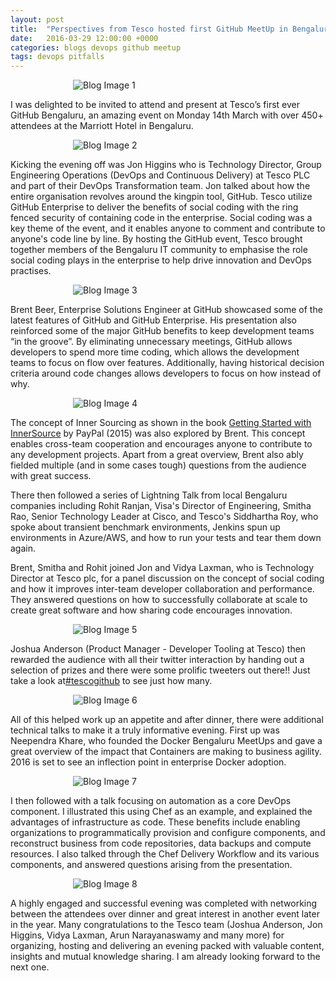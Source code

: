 ```yaml
---
layout: post
title:  "Perspectives from Tesco hosted first GitHub MeetUp in Bengaluru"
date:   2016-03-29 12:00:00 +0000
categories: blogs devops github meetup
tags: devops pitfalls
---
```

<img src="{{ site.url }}/img/posts/tesco-meetup/tesco_meetup_1.jpg" alt="Blog Image 1" style="margin-left: 100px;margin-right: 100px;"/>

I was delighted to be invited to attend and present at Tesco’s first ever GitHub Bengaluru, an amazing event on Monday 14th March with over 450+ attendees at the Marriott Hotel in Bengaluru.

<img src="{{ site.url }}/img/posts/tesco-meetup/tesco_meetup_2.jpg" alt="Blog Image 2" style="margin-left: 100px;margin-right: 100px;"/>

Kicking the evening off was Jon Higgins who is Technology Director, Group Engineering Operations (DevOps and Continuous Delivery) at Tesco PLC and part of their DevOps Transformation team.  Jon talked about how the entire organisation revolves around the kingpin tool, GitHub.  Tesco utilize GitHub Enterprise to deliver the benefits of social coding with the ring fenced security of containing code in the enterprise.  Social coding was a key theme of the event, and it enables anyone to comment and contribute to anyone's code line by line.  By hosting the GitHub event, Tesco brought together members of the Bengaluru IT community to emphasise the role social coding plays in the enterprise to help drive innovation and DevOps practises.

<img src="{{ site.url }}/img/posts/tesco-meetup/tesco_meetup_3.jpg" alt="Blog Image 3" style="margin-left: 100px;margin-right: 100px;"/>

Brent Beer, Enterprise Solutions Engineer at GitHub showcased some of the latest features of GitHub and GitHub Enterprise.  His presentation also reinforced some of the major GitHub benefits to keep development teams “in the groove”.  By eliminating unnecessary meetings, GitHub allows developers to spend more time coding, which allows the development teams to focus on flow over features.  Additionally, having historical decision criteria around code changes allows developers to focus on how instead of why.

<img src="{{ site.url }}/img/posts/tesco-meetup/tesco_meetup_4.jpg" alt="Blog Image 4" style="margin-left: 100px;margin-right: 100px;"/>

The concept of Inner Sourcing as shown in the book [Getting Started with InnerSource](http://www.oreilly.com/programming/free/getting-started-with-innersource.csp) by PayPal (2015) was also explored by Brent. This concept enables cross-team cooperation and encourages anyone to contribute to any development projects. Apart from a great overview, Brent also ably fielded multiple (and in some cases tough) questions from the audience with great success.

There then followed a series of Lightning Talk from local Bengaluru companies including Rohit Ranjan, Visa's Director of Engineering, Smitha Rao, Senior Technology Leader at Cisco, and Tesco's Siddhartha Roy, who spoke about transient benchmark environments, Jenkins spun up environments in Azure/AWS, and how to run your tests and tear them down again.

Brent, Smitha and Rohit joined Jon and Vidya Laxman, who is Technology Director at Tesco plc, for a panel discussion on the concept of social coding and how it improves inter-team developer collaboration and performance.  They answered questions on how to successfully collaborate at scale to create great software and how sharing code encourages innovation.

<img src="{{ site.url }}/img/posts/tesco-meetup/tesco_meetup_5.jpg" alt="Blog Image 5" style="margin-left: 100px;margin-right: 100px;"/>

Joshua Anderson (Product Manager - Developer Tooling at Tesco) then rewarded the audience with all their twitter interaction by handing out a selection of prizes and there were some prolific tweeters out there!!  Just take a look at[#tescogithub](https://twitter.com/search?q=%23tescogithub&src=tyah&lang=en-gb) to see just how many.

<img src="{{ site.url }}/img/posts/tesco-meetup/tesco_meetup_6.jpg" alt="Blog Image 6" style="margin-left: 100px;margin-right: 100px;"/>

All of this helped work up an appetite and after dinner, there were additional technical talks to make it a truly informative evening. First up was Neependra Khare, who founded the Docker Bengaluru MeetUps and gave a great overview of the impact that Containers are making to business agility. 2016 is set to see an inflection point in enterprise Docker adoption.

<img src="{{ site.url }}/img/posts/tesco-meetup/tesco_meetup_7.jpg" alt="Blog Image 7" style="margin-left: 100px;margin-right: 100px;"/>

I then followed with a talk focusing on automation as a core DevOps component. I illustrated this using Chef as an example, and explained the advantages of infrastructure as code. These benefits include enabling organizations to programmatically provision and configure components, and reconstruct business from code repositories, data backups and compute resources. I also talked through the Chef Delivery Workflow and its various components, and answered questions arising from the presentation.

<img src="{{ site.url }}/img/posts/tesco-meetup/tesco_meetup_8.jpg" alt="Blog Image 8" style="margin-left: 100px;margin-right: 100px;"/>

A highly engaged and successful evening was completed with networking between the attendees over dinner and great interest in another event later in the year. Many congratulations to the Tesco team (Joshua Anderson, Jon Higgins, Vidya Laxman, Arun Narayanaswamy and many more) for organizing, hosting and delivering an evening packed with valuable content, insights and mutual knowledge sharing.    I am already looking forward to the next one.
